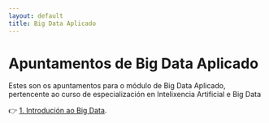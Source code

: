 ```yaml
---
layout: default
title: Big Data Aplicado
---
```


# Apuntamentos de Big Data Aplicado

Estes son os apuntamentos para o módulo de Big Data Aplicado, pertencente ao curso de especialización en Intelixencia Artificial e Big Data

👉 [1. Introdución ao Big Data](intro-bd.html).
